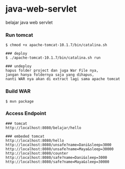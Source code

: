 # java-web-servlet
belajar java web servlet

### Run tomcat
```shell
$ chmod +x apache-tomcat-10.1.7/bin/catalina.sh

### deploy
$ ./apache-tomcat-10.1.7/bin/catalina.sh run

### undeploy
hapus folder project dan juga War File nya, 
jangan hanya foldernya saja yang dihapus, 
nanti WAR nya akan di extract lagi sama apache tomcat
```

### Build WAR
```shell
$ mvn package
```

### Access Endpoint
```shell
### tomcat
http://localhost:8080/belajar/hello

### embeded tomcat
http://localhost:8080/hello
http://localhost:8080/unsafe?name=Dani&sleep=3000
http://localhost:8080/unsafe?name=Maya&sleep=30000
http://localhost:8080/counter
http://localhost:8080/safe?name=Dani&sleep=3000
http://localhost:8080/safe?name=Maya&sleep=30000
```

